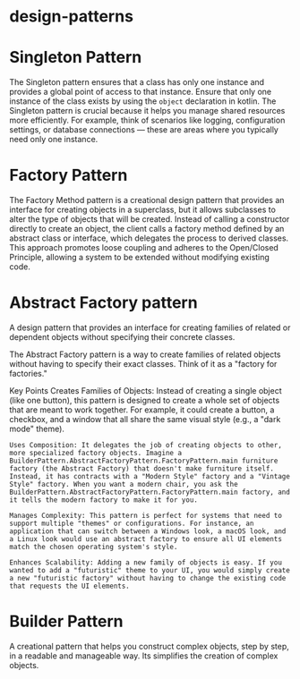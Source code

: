 # design-patterns

# Singleton Pattern
The Singleton pattern ensures that a class has only one instance and provides a global point of access to that instance.
Ensure that only one instance of the class exists by using the `object` declaration in kotlin.
The Singleton pattern is crucial because it helps you manage shared resources more efficiently. For example, think of scenarios like logging, configuration settings, or database connections — these are areas where you typically need only one instance.


# Factory Pattern
The Factory Method pattern is a creational design pattern that provides an interface for creating objects in a superclass, but it allows subclasses to alter the type of objects that will be created. Instead of calling a constructor directly to create an object, the client calls a factory method defined by an abstract class or interface, which delegates the process to derived classes. This approach promotes loose coupling and adheres to the Open/Closed Principle, allowing a system to be extended without modifying existing code.

# Abstract Factory pattern 
A design pattern that provides an interface for creating families of related or dependent objects without specifying their concrete classes.

The Abstract Factory pattern is a way to create families of related objects without having to specify their exact classes. Think of it as a "factory for factories."

Key Points
    Creates Families of Objects: Instead of creating a single object (like one button), this pattern is designed to create a whole set of objects that are meant to work together. For example, it could create a button, a checkbox, and a window that all share the same visual style (e.g., a "dark mode" theme).

    Uses Composition: It delegates the job of creating objects to other, more specialized factory objects. Imagine a BuilderPattern.AbstractFactoryPattern.FactoryPattern.main furniture factory (the Abstract Factory) that doesn't make furniture itself. Instead, it has contracts with a "Modern Style" factory and a "Vintage Style" factory. When you want a modern chair, you ask the BuilderPattern.AbstractFactoryPattern.FactoryPattern.main factory, and it tells the modern factory to make it for you.

    Manages Complexity: This pattern is perfect for systems that need to support multiple "themes" or configurations. For instance, an application that can switch between a Windows look, a macOS look, and a Linux look would use an abstract factory to ensure all UI elements match the chosen operating system's style.

    Enhances Scalability: Adding a new family of objects is easy. If you wanted to add a "futuristic" theme to your UI, you would simply create a new "futuristic factory" without having to change the existing code that requests the UI elements.

# Builder Pattern
A creational pattern that helps you construct complex objects, step by step, in a readable and manageable way. Its  simplifies the creation of complex objects.
